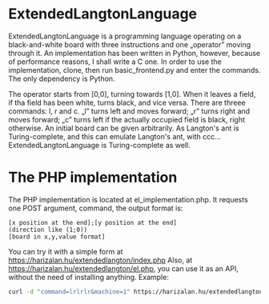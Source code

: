 # ExtendedLangtonLanguage
ExtendedLangtonLanguage is a programming language operating on a black-and-white board with three instructions and one „operator” moving through it. An implementation has been written in Python, however, because of performance reasons, I shall write a C one. In order to use the implementation, clone, then run basic_frontend.py and enter the commands. The only dependency is Python.

The operator starts from [0,0], turning towards [1,0]. When it leaves a field, if tha field has been white, turns black, and vice versa. There are threee commands: l, r and c. „l” turns left and moves forward; „r” turns right and moves forward; „c” turns left if the actually occupied field is black, right otherwise. An initial board can be given arbitrarily. As Langton's ant is Turing-complete, and this can emulate Langton's ant, with ccc... ExtendedLangtonLanguage is Turing-complete as well.

# The PHP implementation

The PHP implementation is located at el_implementation.php. It requests one POST argument, command, the output format is:
```
[x position at the end];[y position at the end]
(direction like (1;0))
[board in x,y,value format]
```
You can try it with a simple form at https://harizalan.hu/extendedlangton/index.php
Also, at https://harizalan.hu/extendedlangton/el.php, you can use it as an API, without the need of installing anything. Example:
```bash
curl -d "command=lrlrlr&machine=1" https://harizalan.hu/extendedlangton/el.php
```


